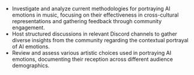 - Investigate and analyze current methodologies for portraying AI emotions in music, focusing on their effectiveness in cross-cultural representations and gathering feedback through community engagement.
- Host structured discussions in relevant Discord channels to gather diverse insights from the community regarding the contextual portrayal of AI emotions.
- Review and assess various artistic choices used in portraying AI emotions, documenting their reception across different audience demographics.